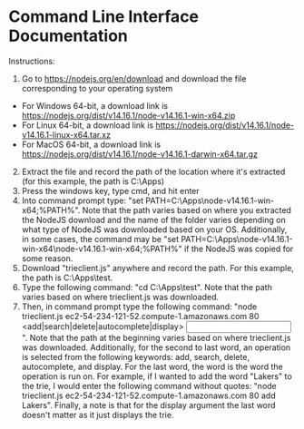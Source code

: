 # Command Line Interface Documentation
Instructions:
1. Go to https://nodejs.org/en/download and download the file corresponding to your operating system
  * For Windows 64-bit, a download link is https://nodejs.org/dist/v14.16.1/node-v14.16.1-win-x64.zip
  * For Linux 64-bit, a download link is https://nodejs.org/dist/v14.16.1/node-v14.16.1-linux-x64.tar.xz
  * For MacOS 64-bit, a download link is https://nodejs.org/dist/v14.16.1/node-v14.16.1-darwin-x64.tar.gz
2. Extract the file and record the path of the location where it's extracted (for this example, the path is C:\Apps)
3. Press the windows key, type cmd, and hit enter
4. Into command prompt type: "set PATH=C:\Apps\node-v14.16.1-win-x64;%PATH%". Note that the path varies based on where you extracted the NodeJS download and the name of the folder varies depending on what type of NodeJS was downloaded based on your OS. Additionally, in some cases, the command may be "set PATH=C:\Apps\node-v14.16.1-win-x64\node-v14.16.1-win-x64;%PATH%" if the NodeJS was copied for some reason.
5. Download "trieclient.js" anywhere and record the path. For this example, the path is C:\Apps\test.
6. Type the following command: "cd C:\Apps\test". Note that the path varies based on where trieclient.js was downloaded.
7. Then, in command prompt type the following command: "node trieclient.js ec2-54-234-121-52.compute-1.amazonaws.com 80 <add|search|delete|autocomplete|display> <input string>". Note that the path at the beginning varies based on where trieclient.js was downloaded. Additionally, for the second to last word, an operation is selected from the following keywords: add, search, delete, autocomplete, and display. For the last word, the word is the word the operation is run on. For example, if I wanted to add the word "Lakers" to the trie, I would enter the following command without quotes:
"node trieclient.js ec2-54-234-121-52.compute-1.amazonaws.com 80 add Lakers". Finally, a note is that for the display argument the last word doesn't matter as it just displays the trie.
